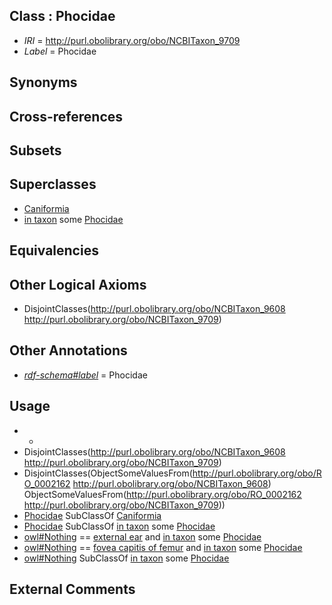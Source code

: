 
## Class : Phocidae

 * *IRI* = http://purl.obolibrary.org/obo/NCBITaxon_9709
 * *Label* = Phocidae

## Synonyms


## Cross-references


## Subsets


## Superclasses

 * [Caniformia](../../NCBITaxon/84/NCBITaxon_379584.md)
 * [in taxon](../../RO/62/RO_0002162.md) some [Phocidae](../../NCBITaxon/09/NCBITaxon_9709.md)

## Equivalencies


## Other Logical Axioms

 * DisjointClasses(<http://purl.obolibrary.org/obo/NCBITaxon_9608> <http://purl.obolibrary.org/obo/NCBITaxon_9709>)

## Other Annotations

 * *[rdf-schema#label](../../el/rdf-schema#label.md)* = Phocidae

## Usage

 * -
 * DisjointClasses(<http://purl.obolibrary.org/obo/NCBITaxon_9608> <http://purl.obolibrary.org/obo/NCBITaxon_9709>)
 * DisjointClasses(ObjectSomeValuesFrom(<http://purl.obolibrary.org/obo/RO_0002162> <http://purl.obolibrary.org/obo/NCBITaxon_9608>) ObjectSomeValuesFrom(<http://purl.obolibrary.org/obo/RO_0002162> <http://purl.obolibrary.org/obo/NCBITaxon_9709>))
 * [Phocidae](../../NCBITaxon/09/NCBITaxon_9709.md) SubClassOf [Caniformia](../../NCBITaxon/84/NCBITaxon_379584.md)
 * [Phocidae](../../NCBITaxon/09/NCBITaxon_9709.md) SubClassOf [in taxon](../../RO/62/RO_0002162.md) some [Phocidae](../../NCBITaxon/09/NCBITaxon_9709.md)
 * [owl#Nothing](../../ng/owl#Nothing.md) == [external ear](../../UBERON/91/UBERON_0001691.md) and [in taxon](../../RO/62/RO_0002162.md) some [Phocidae](../../NCBITaxon/09/NCBITaxon_9709.md)
 * [owl#Nothing](../../ng/owl#Nothing.md) == [fovea capitis of femur](../../UBERON/78/UBERON_0012078.md) and [in taxon](../../RO/62/RO_0002162.md) some [Phocidae](../../NCBITaxon/09/NCBITaxon_9709.md)
 * [owl#Nothing](../../ng/owl#Nothing.md) SubClassOf [in taxon](../../RO/62/RO_0002162.md) some [Phocidae](../../NCBITaxon/09/NCBITaxon_9709.md)

## External Comments

